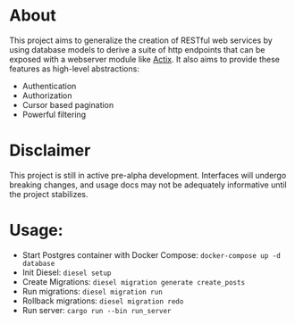 # About
This project aims to generalize the creation of RESTful web services by using database models to derive a suite of http endpoints that can be exposed with a webserver module like [Actix](https://github.com/actix/actix). It also aims to provide these features as high-level abstractions:

* Authentication
* Authorization
* Cursor based pagination
* Powerful filtering

# Disclaimer
This project is still in active pre-alpha development. Interfaces will undergo breaking changes, and usage docs may not be adequately informative until the project stabilizes.

# Usage:
* Start Postgres container with Docker Compose: `docker-compose up -d database`
* Init Diesel: `diesel setup`
* Create Migrations: `diesel migration generate create_posts`
* Run migrations: `diesel migration run`
* Rollback migrations: `diesel migration redo`
* Run server: `cargo run --bin run_server`

